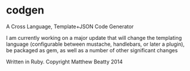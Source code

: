 codgen
======

A Cross Language, Template+JSON Code Generator 

I am currently working on a major update that will change the templating language (configurable between mustache, handlebars, or later a plugin), be packaged as gem, as well as a number of other significant changes

Written in Ruby.
Copyright Matthew Beatty 2014


